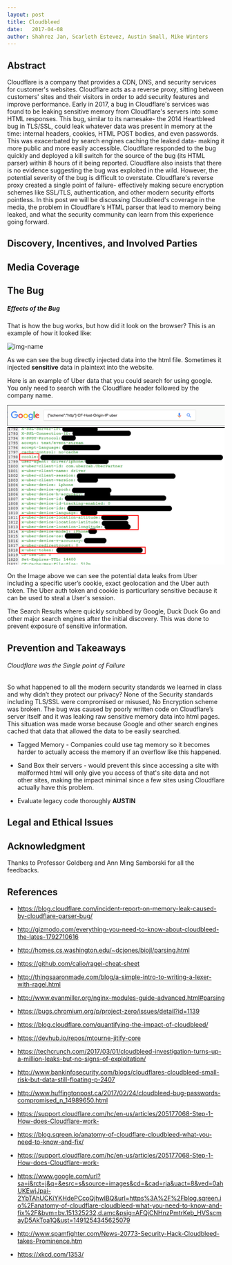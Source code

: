 ```yaml
---
layout: post
title: Cloudbleed
date:   2017-04-08
author: Shahrez Jan, Scarleth Estevez, Austin Small, Mike Winters
---
```


## Abstract
Cloudflare is a company that provides a CDN, DNS, and security services for customer's websites. Cloudflare acts as a reverse proxy, sitting between customers' sites and their visitors in order to add security features and improve performance. Early in 2017, a bug in Cloudflare's services was found to be leaking sensitive memory from Cloudflare's servers into some HTML responses. This bug, similar to its namesake- the 2014 Heartbleed bug in TLS/SSL, could leak whatever data was present in memory at the time: internal headers, cookies, HTML POST bodies, and even passwords. This was exacerbated by search engines caching the leaked data- making it more public and more easily accessible. Cloudflare responded to the bug quickly and deployed a kill switch for the source of the bug (its HTML parser) within 8 hours of it being reported. Cloudflare also insists that there is no evidence suggesting the bug was exploited in the wild. However, the potential severity of the bug is difficult to overstate. Cloudflare's reverse proxy created a single point of failure- effectively making secure encryption schemes like SSL/TLS, authentication, and other modern security efforts pointless. In this post we will be discussing Cloudbleed's coverage in the media, the problem in Cloudflare's HTML parser that lead to memory being leaked, and what the security community can learn from this experience going forward.

## Discovery, Incentives, and Involved Parties

## Media Coverage

## The Bug
##### Effects of the Bug
That is how the bug works, but how did it look on the browser? This is an example of how it looked like:

 ![img-name](http://docs.ismgcorp.com/files/images_articles/cloudbleed-example-march2017.jpg)

As we can see the bug directly injected data into the html file. Sometimes it injected **sensitive** data in plaintext into the website.

Here is an example of Uber data that you could search for using google. You only need to search with the Cloudflare header followed by the company name.

![img-name](../img/googlesearch.png)
![img-name](../img/UberData.png)

On the Image above we can see the potential data leaks from Uber including a specific user’s cookie, exact geolocation and the Uber auth token. The Uber auth token and cookie is particurlary sensitive because it can be used to steal a User's session.

The Search Results where quickly scrubbed by Google, Duck Duck Go and other major search engines after the initial discovery. This was done to prevent exposure of sensitive information.


## Prevention and Takeaways

###### Cloudflare was the Single point of Failure

So what happened to all the modern security standards we learned in class and why didn’t they protect our privacy? None of the Security standards including TLS/SSL were compromised or misused, No Encryption scheme was broken. The bug was caused by poorly written code on Cloudflare’s server itself and it was leaking raw sensitive memory data into html pages. This situation was made worse because Google and other search engines cached that data that allowed the data to be easily searched.

* Tagged Memory - Companies could use tag memory so it becomes harder to actually access the memory if an overflow like this happened.

* Sand Box their servers - would prevent this since accessing a site with malformed html will only give you access of that's site data and not other sites, making the impact minimal since a few sites using Cloudflare actually have this problem.

* Evaluate legacy code thoroughly **AUSTIN**

## Legal and Ethical Issues

## Acknowledgment
Thanks to Professor Goldberg and Ann Ming Samborski for all the feedbacks.


## References
* https://blog.cloudflare.com/incident-report-on-memory-leak-caused-by-cloudflare-parser-bug/

* http://gizmodo.com/everything-you-need-to-know-about-cloudbleed-the-lates-1792710616

* http://homes.cs.washington.edu/~dcjones/biojl/parsing.html
* https://github.com/calio/ragel-cheat-sheet
* http://thingsaaronmade.com/blog/a-simple-intro-to-writing-a-lexer-with-ragel.html
* http://www.evanmiller.org/nginx-modules-guide-advanced.html#parsing
* https://bugs.chromium.org/p/project-zero/issues/detail?id=1139
* https://blog.cloudflare.com/quantifying-the-impact-of-cloudbleed/
* https://devhub.io/repos/mtourne-jitify-core
* https://techcrunch.com/2017/03/01/cloudbleed-investigation-turns-up-a-million-leaks-but-no-signs-of-exploitation/
* http://www.bankinfosecurity.com/blogs/cloudflares-cloudbleed-small-risk-but-data-still-floating-p-2407
* http://www.huffingtonpost.ca/2017/02/24/cloudbleed-bug-passwords-compromised_n_14989650.html
* https://support.cloudflare.com/hc/en-us/articles/205177068-Step-1-How-does-Cloudflare-work-
* https://blog.sqreen.io/anatomy-of-cloudflare-cloudbleed-what-you-need-to-know-and-fix/
* https://support.cloudflare.com/hc/en-us/articles/205177068-Step-1-How-does-Cloudflare-work-
* https://www.google.com/url?sa=i&rct=j&q=&esrc=s&source=images&cd=&cad=rja&uact=8&ved=0ahUKEwjJpai-2YbTAhUCKiYKHdePCcoQjhwIBQ&url=https%3A%2F%2Fblog.sqreen.io%2Fanatomy-of-cloudflare-cloudbleed-what-you-need-to-know-and-fix%2F&bvm=bv.151325232,d.amc&psig=AFQjCNHnzPmtrKeb_HVSscmayD5AkToa1Q&ust=1491254345625079
* http://www.spamfighter.com/News-20773-Security-Hack-Cloudbleed-takes-Prominence.htm
* https://xkcd.com/1353/
